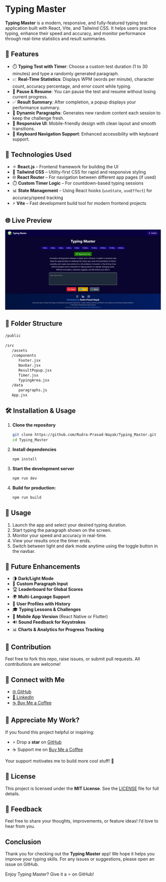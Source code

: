 # Typing Master

**Typing Master** is a modern, responsive, and fully-featured typing test application built with React, Vite, and Tailwind CSS. It helps users practice typing, enhance their speed and accuracy, and monitor performance through real-time statistics and result summaries.

## 🚀 Features

- ⏱️ **Typing Test with Timer**: Choose a custom test duration (1 to 30 minutes) and type a randomly generated paragraph.
- 📈 **Real-Time Statistics**: Displays WPM (words per minute), character count, accuracy percentage, and error count while typing.
- 🔄 **Pause & Resume**: You can pause the test and resume without losing current progress.
- ✅ **Result Summary**: After completion, a popup displays your performance summary.
- 🔀 **Dynamic Paragraphs**: Generates new random content each session to keep the challenge fresh.
- 🧩 **Responsive UI**: Mobile-friendly design with clean layout and smooth transitions.
- 🎯 **Keyboard Navigation Support**: Enhanced accessibility with keyboard support.

## 🚀 Technologies Used

- ⚛️ **React.js** – Frontend framework for building the UI
- 💨 **Tailwind CSS** – Utility-first CSS for rapid and responsive styling
- 🌐 **React Router** – For navigation between different app pages (if used)
- ⏱️ **Custom Timer Logic** – For countdown-based typing sessions
- 📊 **State Management** – Using React hooks (`useState`, `useEffect`) for accuracy/speed tracking
- ⚡ **Vite** – Fast development build tool for modern frontend projects

## 🌐 Live Preview

![Typing Master Screenshot](src/assets/Demo.png)

## 📁 Folder Structure

```
/public

/src
   /assets         
   /components
      Footer.jsx       
      Navbar.jsx       
      ResultPopup.jsx       
      Timer.jsx       
      TypingArea.jsx       
   /data
      paragraphs.js
   App.jsx
```

## 🛠️ Installation & Usage

1. **Clone the repository**

   ```bash
   git clone https://github.com/Rudra-Prasad-Nayak/Typing_Master.git
   cd Typing_Master
   ```

2. **Install dependencies**

   ```bash
   npm install
   ```

3. **Start the development server**

   ```bash
   npm run dev
   ```
   
4. **Build for production:**

    ```bash
    npm run build
    ```

## 🧪 Usage

1. Launch the app and select your desired typing duration.
2. Start typing the paragraph shown on the screen.
3. Monitor your speed and accuracy in real-time.
4. View your results once the timer ends.
5. Switch between light and dark mode anytime using the toggle button in the navbar.

## 🔮 Future Enhancements

- 🌗 **Dark/Light Mode**
- 📝 **Custom Paragraph Input**
- 🏆 **Leaderboard for Global Scores**
- 🌍 **Multi-Language Support**
- 👤 **User Profiles with History**
- 🎓 **Typing Lessons & Challenges**
- 📱 **Mobile App Version** (React Native or Flutter)
- 🔊 **Sound Feedback for Keystrokes**
- 📊 **Charts & Analytics for Progress Tracking**

## 🤝 Contribution

Feel free to fork this repo, raise issues, or submit pull requests. All contributions are welcome!

## 🔗 Connect with Me

* [🌐 GitHub](https://github.com/Rudra-Prasad-Nayak)
* [💼 LinkedIn](https://www.linkedin.com/in/RudraPrasadNayak728/)
* [☕ Buy Me a Coffee](https://buymeacoffee.com/rudraprasa3)

## 🙌 Appreciate My Work?

If you found this project helpful or inspiring:

* ⭐ Drop a **star** on [GitHub](https://github.com/Rudra-Prasad-Nayak/Typing_Master)
* ☕ Support me on [Buy Me a Coffee](https://buymeacoffee.com/rudraprasa3)

Your support motivates me to build more cool stuff! 💖

## 📄 License

This project is licensed under the **MIT License**.
See the [LICENSE](./LICENSE) file for full details.

## 💬 Feedback

Feel free to share your thoughts, improvements, or feature ideas! I’d love to hear from you.

## Conclusion

Thank you for checking out the **Typing Master** app! We hope it helps you improve your typing skills. For any issues or suggestions, please open an issue on GitHub.

Enjoy Typing Master? Give it a ⭐ on GitHub!
